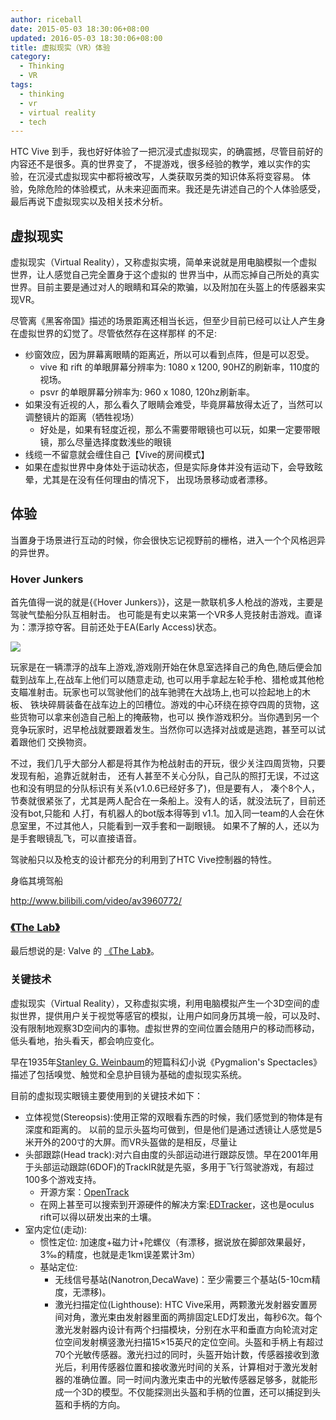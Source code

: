 ```yaml
---
author: riceball
date: 2015-05-03 18:30:06+08:00
updated: 2016-05-03 18:30:06+08:00
title: 虚拟现实（VR）体验
category:
  - Thinking
  - VR
tags:
  - thinking
  - vr
  - virtual reality
  - tech
---
```



HTC Vive 到手，我也好好体验了一把沉浸式虚拟现实，的确震撼，尽管目前好的内容还不是很多。真的世界变了，
不提游戏，很多经验的教学，难以实作的实验，在沉浸式虚拟现实中都将被改写，人类获取另类的知识体系将变容易。
体验，免除危险的体验模式，从未来迎面而来。我还是先讲述自己的个人体验感受，最后再说下虚拟现实以及相关技术分析。

## 虚拟现实

虚拟现实（Virtual Reality），又称虚拟实境，简单来说就是用电脑模拟一个虚拟世界，让人感觉自己完全置身于这个虚拟的
世界当中，从而忘掉自己所处的真实世界。目前主要是通过对人的眼睛和耳朵的欺骗，以及附加在头盔上的传感器来实现VR。

尽管离《黑客帝国》描述的场景距离还相当长远，但至少目前已经可以让人产生身在虚拟世界的幻觉了。尽管依然存在这样那样
的不足:

* 纱窗效应，因为屏幕离眼睛的距离近，所以可以看到点阵，但是可以忍受。
  * vive 和 rift 的单眼屏幕分辨率为: 1080 x 1200, 90HZ的刷新率，110度的视场。
  * psvr 的单眼屏幕分辨率为: 960 x 1080, 120hz刷新率。
* 如果没有近视的人，那么看久了眼睛会难受，毕竟屏幕放得太近了，当然可以调整镜片的距离（牺牲视场）
  * 好处是，如果有轻度近视，那么不需要带眼镜也可以玩，如果一定要带眼镜，那么尽量选择度数浅些的眼镜
* 线缆一不留意就会缠住自己【Vive的房间模式】
* 如果在虚拟世界中身体处于运动状态，但是实际身体并没有运动下，会导致眩晕，尤其是在没有任何理由的情况下，
  出现场景移动或者漂移。

## 体验

当置身于场景进行互动的时候，你会很快忘记视野前的栅格，进入一个个风格迥异的异世界。


### Hover Junkers

首先值得一说的就是{《Hover Junkers》}，这是一款联机多人枪战的游戏，主要是驾驶气垫船分队互相射击。
也可能是有史以来第一个VR多人竞技射击游戏。直译为：漂浮掠夺客。目前还处于EA(Early Access)状态。

![](./hover-junkers.jpg)

玩家是在一辆漂浮的战车上游戏,游戏刚开始在休息室选择自己的角色,随后便会加载到战车上,在战车上他们可以随意走动,
也可以用手拿起左轮手枪、猎枪或其他枪支瞄准射击。玩家也可以驾驶他们的战车驰骋在大战场上,也可以捡起地上的木板、
铁块碎屑装备在战车边上的凹槽位。游戏的中心环绕在掠夺四周的货物，这些货物可以拿来创造自己船上的掩蔽物，也可以
换作游戏积分。当你遇到另一个竞争玩家时，迟早枪战就要跟着发生。当然你可以选择对战或是逃跑，甚至可以试着跟他们
交换物资。

不过，我们几乎大部分人都是将其作为枪战射击的开玩，很少关注四周货物，只要发现有船，追靠近就射击，
还有人甚至不关心分队，自己队的照打无误，不过这也和没有明显的分队标识有关系(v1.0.6已经好多了)，但是要有人，
凑个8个人，节奏就很紧张了，尤其是两人配合在一条船上。没有人的话，就没法玩了，目前还没有bot,只能和
人打，有机器人的bot版本得等到 v1.1。加入同一team的人会在休息室里，不过其他人，只能看到一双手套和一副眼镜。
如果不了解的人，还以为是手套眼镜乱飞，可以直接语音。


驾驶船只以及枪支的设计都充分的利用到了HTC Vive控制器的特性。

身临其境驾船


http://www.bilibili.com/video/av3960772/

### [《The Lab》][The Lab]

最后想说的是: Valve 的 [《The Lab》][The Lab]。




### 关键技术

虚拟现实（Virtual Reality），又称虚拟实境，利用电脑模拟产生一个3D空间的虚拟世界，提供用户关于视觉等感官的模拟，让用户如同身历其境一般，可以及时、没有限制地观察3D空间内的事物。虚拟世界的空间位置会随用户的移动而移动，低头看地，抬头看天，都会响应变化。

早在1935年[Stanley G. Weinbaum](https://en.wikipedia.org/wiki/Stanley_G._Weinbaum)的短篇科幻小说《Pygmalion's Spectacles》描述了包括嗅觉、触觉和全息护目镜为基础的虚拟现实系统。

目前的虚拟现实眼镜主要使用到的关键技术如下：

* 立体视觉(Stereopsis):使用正常的双眼看东西的时候，我们感觉到的物体是有深度和距离的。
  以前的显示头盔均可做到，但是他们是通过透镜让人感觉是5米开外的200寸的大屏。而VR头盔做的是相反，尽量让
* 头部跟踪(Head track):对六自由度的头部运动进行跟踪反馈。早在2001年用于头部运动跟踪(6DOF)的TrackIR就是先驱，多用于飞行驾驶游戏，有超过100多个游戏支持。
  * 开源方案：[OpenTrack](https://github.com/opentrack/opentrack)
  * 在网上甚至可以搜索到开源硬件的解决方案:[EDTracker](http://edtracker.org.uk/)，这也是oculus rift可以得以研发出来的土壤。
* 室内定位(走动):
  * 惯性定位: 加速度+磁力计+陀螺仪（有漂移，据说放在脚部效果最好，3‰的精度，也就是走1km误差累计3m）
  * 基站定位:
    * 无线信号基站(Nanotron,DecaWave)：至少需要三个基站(5-10cm精度，无漂移)。
    * 激光扫描定位(Lighthouse): HTC Vive采用，两颗激光发射器安置房间对角，激光束由发射器里面的两排固定LED灯发出，每秒6次。每个激光发射器内设计有两个扫描模块，分别在水平和垂直方向轮流对定位空间发射横竖激光扫描15×15英尺的定位空间。头盔和手柄上有超过70个光敏传感器。激光扫过的同时，头盔开始计数，传感器接收到激光后，利用传感器位置和接收激光时间的关系，计算相对于激光发射器的准确位置。同一时间内激光束击中的光敏传感器足够多，就能形成一个3D的模型。不仅能探测出头盔和手柄的位置，还可以捕捉到头盔和手柄的方向。


[The Lab]: http://store.steampowered.com/app/450390
